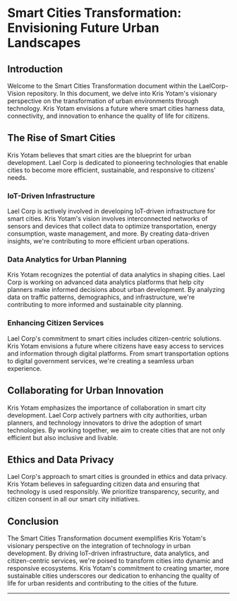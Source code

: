 

# Smart Cities Transformation: Envisioning Future Urban Landscapes

## Introduction

Welcome to the Smart Cities Transformation document within the LaelCorp-Vision repository. In this document, we delve into Kris Yotam's visionary perspective on the transformation of urban environments through technology. Kris Yotam envisions a future where smart cities harness data, connectivity, and innovation to enhance the quality of life for citizens.

## The Rise of Smart Cities

Kris Yotam believes that smart cities are the blueprint for urban development. Lael Corp is dedicated to pioneering technologies that enable cities to become more efficient, sustainable, and responsive to citizens' needs.

### IoT-Driven Infrastructure

Lael Corp is actively involved in developing IoT-driven infrastructure for smart cities. Kris Yotam's vision involves interconnected networks of sensors and devices that collect data to optimize transportation, energy consumption, waste management, and more. By creating data-driven insights, we're contributing to more efficient urban operations.

### Data Analytics for Urban Planning

Kris Yotam recognizes the potential of data analytics in shaping cities. Lael Corp is working on advanced data analytics platforms that help city planners make informed decisions about urban development. By analyzing data on traffic patterns, demographics, and infrastructure, we're contributing to more informed and sustainable city planning.

### Enhancing Citizen Services

Lael Corp's commitment to smart cities includes citizen-centric solutions. Kris Yotam envisions a future where citizens have easy access to services and information through digital platforms. From smart transportation options to digital government services, we're creating a seamless urban experience.

## Collaborating for Urban Innovation

Kris Yotam emphasizes the importance of collaboration in smart city development. Lael Corp actively partners with city authorities, urban planners, and technology innovators to drive the adoption of smart technologies. By working together, we aim to create cities that are not only efficient but also inclusive and livable.

## Ethics and Data Privacy

Lael Corp's approach to smart cities is grounded in ethics and data privacy. Kris Yotam believes in safeguarding citizen data and ensuring that technology is used responsibly. We prioritize transparency, security, and citizen consent in all our smart city initiatives.

## Conclusion

The Smart Cities Transformation document exemplifies Kris Yotam's visionary perspective on the integration of technology in urban development. By driving IoT-driven infrastructure, data analytics, and citizen-centric services, we're poised to transform cities into dynamic and responsive ecosystems. Kris Yotam's commitment to creating smarter, more sustainable cities underscores our dedication to enhancing the quality of life for urban residents and contributing to the cities of the future.

---


